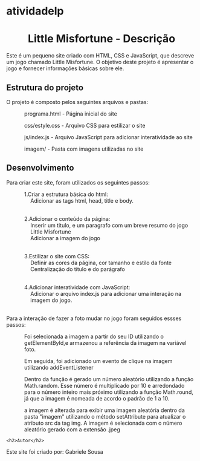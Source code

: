 # atividadelp
<center> <h1>Little Misfortune - Descrição</h1> </center>
<p>Este é um pequeno site criado com HTML, CSS e JavaScript, que descreve um jogo chamado Little Misfortune. O objetivo deste projeto é apresentar o jogo e fornecer informações básicas sobre ele. </p>

<h2>Estrutura do projeto</h2>
<p> O projeto é composto pelos seguintes arquivos e pastas: </p>
<ul>
    <ol>programa.html          - Página inicial do site</ol>
    <ol>css/estyle.css      - Arquivo CSS para estilizar o site</ol>
    <ol>js/index.js         - Arquivo JavaScript para adicionar interatividade ao site</ol>
    <ol>imagem/             - Pasta com imagens utilizadas no site</ol> </ul>
    
 <h2>Desenvolvimento</h2>
 <p>Para criar este site, foram utilizados os seguintes passos:</p>
 <ul>
    <ol>1.Criar a estrutura básica do html:</ol>
    <dd>  Adicionar as tags html, head, title e body.</dd><br>
    <ol>2.Adicionar o conteúdo da página:</ol>
    <dd>Inserir um titulo, e um paragrafo com um breve resumo do jogo Little Misfortune</dd>
    <dd>Adicionar a imagem do jogo</dd><br>
    <ol>3.Estilizar o site com CSS:</ol>
    <dd>Definir as cores da página, cor tamanho e estilo da fonte</dd>
    <dd>Centralização do titulo e do parágrafo</dd><br>
    <ol>4.Adicionar interatividade com JavaScript:</ol>
    <dd>Adicionar o arquivo index.js para adicionar uma interação na imagem do jogo.</dd><br>
</ul>
 <p>Para a interação de fazer a foto mudar no jogo foram seguidos essses passos:</p>
 <ul>
    <ol>Foi selecionada a imagem a partir do seu ID utilizando o getElementById,e armazenou a referência da imagem na variável foto.</ol>
    <ol>Em seguida, foi adicionado um evento de clique na imagem utilizando addEventListener</ol>
    <ol>Dentro da função é gerado um número aleatório utilizando a função Math.random. Esse número é multiplicado por 10 e arredondado para o número inteiro mais próximo utilizando a função Math.round, já que a imagem é nomeada de acordo o padrão de 1 a 10.</ol>
    <ol>a imagem é alterada para exibir uma imagem aleatória dentro da pasta "imagem" utilizando o método setAttribute para atualizar o atributo src da tag img. A imagem é selecionada com o número aleatório gerado com a extensão .jpeg</ol>
 </ul>
    
    <h2>Autor</h2>
   <p>Este site foi criado por: Gabriele Sousa</p>
